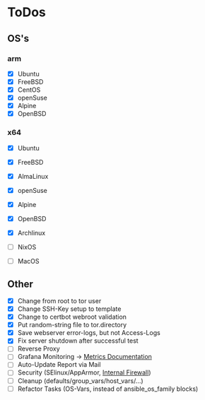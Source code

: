 # ToDos
## OS's
### arm
- [x] Ubuntu
- [x] FreeBSD
- [x] CentOS
- [x] openSuse
- [x] Alpine
- [x] OpenBSD
### x64
- [x] Ubuntu
- [x] FreeBSD
- [x] AlmaLinux
- [x] openSuse
- [x] Alpine
- [x] OpenBSD
- [x] Archlinux
- [ ] NixOS
- [ ] MacOS


## Other
- [x] Change from root to tor user
- [x] Change SSH-Key setup to template
- [x] Change to certbot webroot validation
- [x] Put random-string file to tor.directory
- [x] Save webserver error-logs, but not Access-Logs
- [x] Fix server shutdown after successful test
- [ ] Reverse Proxy
- [ ] Grafana Monitoring -> [Metrics Documentation](https://support.torproject.org/relay-operators/relay-bridge-overloaded/)
- [ ] Auto-Update Report via Mail
- [ ] Security (SElinux/AppArmor, [Internal Firewall](https://community.torproject.org/relay/setup/post-install/))
- [ ] Cleanup (defaults/group_vars/host_vars/...)
- [ ] Refactor Tasks (OS-Vars, instead of ansible_os_family blocks)